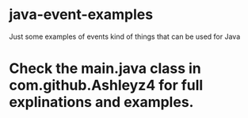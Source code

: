# java-event-examples
Just some examples of events kind of things that can be used for Java

# Check the main.java class in com.github.Ashleyz4 for full explinations and examples.
